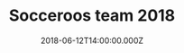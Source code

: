 ---
bylines: "Martin Banks"
capi: ""
date: "2018-06-12T14:00:00.000Z"
description: ""
preview: "https://d2n6ofw4o746cn.cloudfront.net/T3Interactives/2018/0613-worldcup-australia-team/_BUILD/PROD/preview.html"
slug: "socceroos-team-2018"
tech: "vanilla js"
thumb: ""
title: "Socceroos team 2018"
---